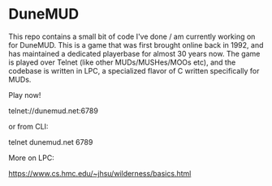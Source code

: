 # DuneMUD

This repo contains a small bit of code I've done / am currently working on for
DuneMUD. This is a game that was first brought online back in 1992, and has maintained
a dedicated playerbase for almost 30 years now. The game is played over Telnet (like other
MUDs/MUSHes/MOOs etc), and the codebase is written in LPC, a specialized flavor of C written
specifically for MUDs.

Play now!

telnet://dunemud.net:6789

or from CLI:

telnet dunemud.net 6789

More on LPC:

https://www.cs.hmc.edu/~jhsu/wilderness/basics.html


